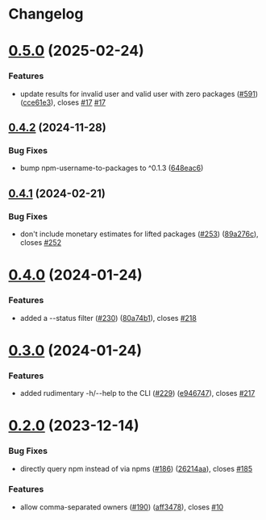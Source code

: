 # Changelog

# [0.5.0](https://github.com/JoshuaKGoldberg/tidelift-me-up/compare/0.4.2...0.5.0) (2025-02-24)

### Features

- update results for invalid user and valid user with zero packages ([#591](https://github.com/JoshuaKGoldberg/tidelift-me-up/issues/591)) ([cce61e3](https://github.com/JoshuaKGoldberg/tidelift-me-up/commit/cce61e3808cbb9e77c018e697139147ddd464866)), closes [#17](https://github.com/JoshuaKGoldberg/tidelift-me-up/issues/17) [#17](https://github.com/JoshuaKGoldberg/tidelift-me-up/issues/17)

## [0.4.2](https://github.com/JoshuaKGoldberg/tidelift-me-up/compare/0.4.1...0.4.2) (2024-11-28)

### Bug Fixes

- bump npm-username-to-packages to ^0.1.3 ([648eac6](https://github.com/JoshuaKGoldberg/tidelift-me-up/commit/648eac6360ee2f1ce55a41a63da256317d2cfa85))

## [0.4.1](https://github.com/JoshuaKGoldberg/tidelift-me-up/compare/0.4.0...0.4.1) (2024-02-21)

### Bug Fixes

- don't include monetary estimates for lifted packages ([#253](https://github.com/JoshuaKGoldberg/tidelift-me-up/issues/253)) ([89a276c](https://github.com/JoshuaKGoldberg/tidelift-me-up/commit/89a276cf4b3e2a48da15c9ae1d296182e8751831)), closes [#252](https://github.com/JoshuaKGoldberg/tidelift-me-up/issues/252)

# [0.4.0](https://github.com/JoshuaKGoldberg/tidelift-me-up/compare/0.3.0...0.4.0) (2024-01-24)

### Features

- added a --status filter ([#230](https://github.com/JoshuaKGoldberg/tidelift-me-up/issues/230)) ([80a74b1](https://github.com/JoshuaKGoldberg/tidelift-me-up/commit/80a74b1dda49a21cff676913f818476543d0f49a)), closes [#218](https://github.com/JoshuaKGoldberg/tidelift-me-up/issues/218)

# [0.3.0](https://github.com/JoshuaKGoldberg/tidelift-me-up/compare/0.2.0...0.3.0) (2024-01-24)

### Features

- added rudimentary -h/--help to the CLI ([#229](https://github.com/JoshuaKGoldberg/tidelift-me-up/issues/229)) ([e946747](https://github.com/JoshuaKGoldberg/tidelift-me-up/commit/e9467473c4a48a5ab8f2f9e641e2837fd97fc934)), closes [#217](https://github.com/JoshuaKGoldberg/tidelift-me-up/issues/217)

# [0.2.0](https://github.com/JoshuaKGoldberg/tidelift-me-up/compare/0.1.7...0.2.0) (2023-12-14)

### Bug Fixes

- directly query npm instead of via npms ([#186](https://github.com/JoshuaKGoldberg/tidelift-me-up/issues/186)) ([26214aa](https://github.com/JoshuaKGoldberg/tidelift-me-up/commit/26214aa9af7528d8992ae503ac96ea4755b13abf)), closes [#185](https://github.com/JoshuaKGoldberg/tidelift-me-up/issues/185)

### Features

- allow comma-separated owners ([#190](https://github.com/JoshuaKGoldberg/tidelift-me-up/issues/190)) ([aff3478](https://github.com/JoshuaKGoldberg/tidelift-me-up/commit/aff3478c2baf4c7b7ab9ab381398c5b4ac961009)), closes [#10](https://github.com/JoshuaKGoldberg/tidelift-me-up/issues/10)
